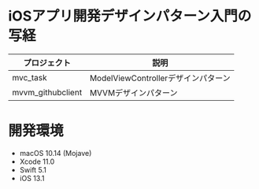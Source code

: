 
# iOSアプリ開発デザインパターン入門の写経

| プロジェクト      | 説明                                  |
|-------------------|---------------------------------------|
| mvc_task          | ModelViewControllerデザインパターン   |
| mvvm_githubclient | MVVMデザインパターン                  |


# 開発環境

- macOS 10.14 (Mojave)
- Xcode 11.0
- Swift 5.1
- iOS 13.1



